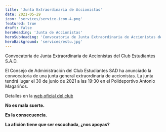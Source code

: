 ```yaml
---
title: 'Junta Extraordinaria de Accionistas'
date: 2021-05-29
icon: 'services/service-icon-4.png'
featured: true
draft: false
heroHeading: 'Junta de Accionistas'
heroSubHeading: 'Convocatoria de Junta Extraordinaria de Accionistas del Club Estudiantes S.A.D.'
heroBackground: 'services/estu.jpg'
---
```


Convocatoria de Junta Extraordinaria de Accionistas del Club Estudiantes S.A.D.

El Consejo de Administración del Club Estudiantes SAD ha anunciado la convocatoria de una junta general extraordinaria de accionistas. La junta tendrá lugar el 30 de junio de 2021 a las 19:30 en el Polideportivo Antonio Magariños.


Detalles en la [web oficial del club](https://www.movistarestudiantes.com/institucional/convocatoria-junta-extraordinaria-accionistas-club-estudiantes-s-a-d/)

**No es mala suerte.**

**Es la consecuencia.**

**La afición tiene que ser escuchada, ¿nos apoyas?**


